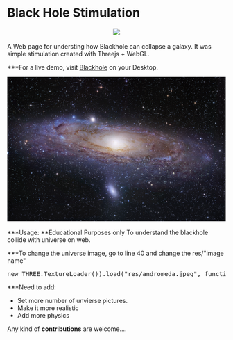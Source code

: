 # Black Hole Stimulation

<p align="center">
<img src="blackhole stimulation by praveen manoharan-zerrowtech .png">
</p>

A Web page for understing how Blackhole can collapse a galaxy. It was simple stimulation created with Threejs + WebGL.


***For a live demo, visit [Blackhole](https://praveen-manohar.github.io/Blackhole-stimulation/) on your Desktop.

<p align="center">
<img src="./res/andromeda.jpeg">
</p>

***Usage:
**Educational Purposes only
To understand the blackhole collide with universe on web.


***To change the universe image, go to line 40 and change the res/"image name"

  <pre class="wp-block-preformatted">new THREE.TextureLoader()).load("res/andromeda.jpeg", function (texture)</pre>
  
***Need to add:

* Set more number of unvierse pictures.
* Make it more realistic
* Add more physics 

Any kind of **contributions** are welcome....
